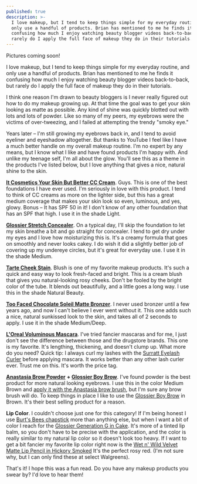 ```yaml
---
published: true
description: >-
  I love makeup, but I tend to keep things simple for my everyday routine, and
  only use a handful of products. Brian has mentioned to me he finds it
  confusing how much I enjoy watching beauty blogger videos back-to-back, but
  rarely do I apply the full face of makeup they do in their tutorials.
---
```

Pictures coming soon! 

I love makeup, but I tend to keep things simple for my everyday routine, and only use a handful of products. Brian has mentioned to me he finds it confusing how much I enjoy watching beauty blogger videos back-to-back, but rarely do I apply the full face of makeup they do in their tutorials.  

I think one reason I'm drawn to beauty bloggers is I never really figured out how to do my makeup growing up. At that time the goal was to get your skin looking as matte as possible. Any kind of shine was quickly blotted out with lots and lots of powder. Like so many of my peers, my eyebrows were the victims of over-tweezing, and I failed at attempting the trendy "smoky eye." 

Years later – I'm still growing my eyebrows back in, and I tend to avoid eyeliner and eyeshadow altogether. But thanks to YouTube I feel like I have a much better handle on my overall makeup routine. I'm no expert by any means, but I know what I like and have found products I'm happy with. And unlike my teenage self, I'm all about the glow. You'll see this as a theme in the products I've listed below, but I love anything that gives a nice, natural shine to the skin. 

**[It Cosmetics Your Skin But Better CC Cream](https://www.sephora.com/product/your-skin-but-better-cc-cream-spf-50-P411885)**. Guys. This is one of the best foundations I have ever used. I'm seriously in love with this product. I tend to think of CC creams as more on the lighter side, but this has a great medium coverage that makes your skin look so even, luminous, and yes, glowy. Bonus – It has SPF 50 in it! I don't know of any other foundation that has an SPF that high. I use it in the shade Light. 

[**Glossier Stretch Concealer**](https://glossier.com?g_ref=8b6dce93f5bd81). On a typical day, I'll skip the foundation to let my skin breathe a bit and go straight for concealer. I tend to get dry under my eyes and I love how moisturizing this is. It's a creamy formula that goes on smoothly and never looks cakey. I do wish it did a slightly better job of covering up my undereye circles, but it's great for everyday use. I use it in the shade Medium. 

[**Tarte Cheek Stain**](https://tartecosmetics.com/en_US/makeup/cheeks/blush-cheek-stain/cheek-stain/278.html?dwvar_278_color=natural%20beauty%20%28sheer%20rosy%20red%29&cgid=blush-cheekstain#start=7 ). Blush is one of my favorite makeup products. It's such a quick and easy way to look fresh-faced and bright. This is a cream blush that gives you natural-looking rosy cheeks. Don't be fooled by the bright color of the tube. It blends out beautifully, and a little goes a long way. I use this in the shade Natural Beauty. 

[**Too Faced Chocolate Soleil Matte Bronzer**](https://www.sephora.com/product/chocolate-soleil-medium-deep-matte-bronzer-P229406?skuId=2064442&om_mmc=ppc-GG_1165716884_53825915260_aud-299050439958:pla-418043627462_2064442_257731948316_9031944_c&country_switch=us&lang=en&gclid=CMHVmYDwrNwCFWGPxQId08cAlw&gclsrc=ds). I never used bronzer until a few years ago, and now I can't believe I ever went without it. This one adds such a nice, natural sunkissed look to the skin, and takes all of 2 seconds to apply. I use it in the shade Medium/Deep. 

[**L'Oreal Voluminous Mascara**](https://www.amazon.com/gp/product/B004BIZ0PM/ref=as_li_tl?ie=UTF8&camp=1789&creative=9325&creativeASIN=B004BIZ0PM&linkCode=as2&tag=redletterda04-20&linkId=25097545d6e92bf62e3e818c99fc7081). I've tried fancier mascaras and for me, I just don't see the difference between those and the drugstore brands. This one is my favorite. It's lengthing, thickening, and doesn't clump up. What more do you need? Quick tip: I always curl my lashes with the [Surratt Eyelash Curler](https://www.sephora.com/product/relevee-lash-curler-P394163?skuId=1673482&icid2=products%20grid:p394163) before applying mascara. It works better than any other lash curler ever. Trust me on this. It's worth the price tag. 

[**Anastasia Brow Powder**](https://www.sephora.com/product/brow-powder-duo-P69300?skuId=929778&om_mmc=ppc-GG_1165716881_53825938700_aud-299050440478:pla-419487263469_929778_257731947962_9031944_c&country_switch=us&lang=en&gclid=CPCor-XyrNwCFaOhZQodn54Mdg&gclsrc=ds) **+ [Glossier Boy Brow](https://glossier.com?g_ref=8b6dce93f5bd81)**. I've found powder is the best product for more natural looking eyebrows. I use this in the color Medium Brown and [apply it with the Anastasia brow brush](https://www.amazon.com/gp/product/B0149KGY3S/ref=as_li_tl?ie=UTF8&camp=1789&creative=9325&creativeASIN=B0149KGY3S&linkCode=as2&tag=redletterda04-20&linkId=fddfdae1224bfdb3902005778477baea), but I'm sure any brow brush will do. To keep things in place I like to use the [Glossier Boy Brow](https://glossier.com?g_ref=8b6dce93f5bd81) in Brown. It's their best selling product for a reason.  

**Lip Color**. I couldn't choose just one for this category! If I'm being honest I use [Burt's Bees chapstick](https://www.amazon.com/gp/product/B00076TOUO/ref=as_li_tl?ie=UTF8&camp=1789&creative=9325&creativeASIN=B00076TOUO&linkCode=as2&tag=redletterda04-20&linkId=b5df0be9276ac5ca57636f669522df89) more than anything else, but when I want a bit of color I reach for the [Glossier Generation G in Cake](https://glossier.com?g_ref=8b6dce93f5bd81). It's more of a tinted lip balm, so you don't have to be precise with the application, and the color is really similar to my natural lip color so it doesn't look too heavy. If I want to get a bit fancier my favorite lip color right now is the [Wet n' Wild Velvet Matte Lip Pencil in Hickory Smoked](https://www.wetnwildbeauty.com/lips/lip-color/naked-protest-velvet-matte-lip-color.html) It's the perfect rosy red. (I'm not sure why, but I can only find these at select Walgreens).

That's it! I hope this was a fun read. Do you have any makeup products you swear by? I'd love to hear them!
